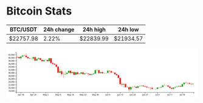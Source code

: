# Bitcoin Stats

BTC/USDT|24h change|24h high|24h low|
|---|---|---|---|
|$22757.98|2.22%|$22839.99|$21934.57|

<img src="./chart.svg">
